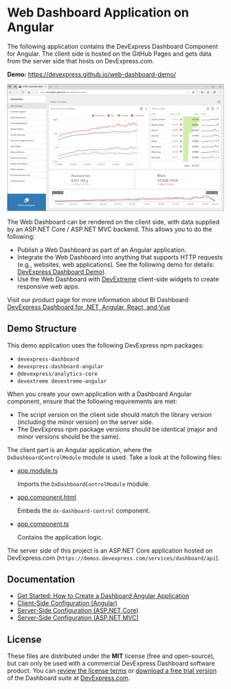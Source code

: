 # Web Dashboard Application on Angular

The following application contains the DevExpress Dashboard Component for Angular. The client side is hosted on the GitHub Pages and gets data from the server side that hosts on DevExpress.com.

**Demo:** https://devexpress.github.io/web-dashboard-demo/


![demo-image-main](images/demo-image-main.png)


The Web Dashboard can be rendered on the client side, with data supplied by an ASP.NET Core / ASP.NET MVC backend. This allows you to do the following:

- Publish a Web Dashboard as part of an Angular application.
- Integrate the Web Dashboard into anything that supports HTTP requests (e.g., websites, web applications). See the following demo for details: [DevExpress Dashboard Demo](https://devexpress.github.io/web-dashboard-demo/)).
- Use the Web Dashboard with [DevExtreme](https://js.devexpress.com) client-side widgets to create responsive web apps.

Visit our product page for more information about BI Dashboard: [DevExpress Dashboard for .NET, Angular, React, and Vue](https://www.devexpress.com/products/net/dashboard/)

## Demo Structure
This demo application uses the following DevExpress npm packages:
- `devexpress-dashboard`
- `devexpress-dashboard-angular`
- `@devexpress/analytics-core`
- `devextreme devextreme-angular`

When you create your own application with a Dashboard Angular component, ensure that the following requirements are met:

- The script version on the client side should match the library version (including the minor version) on the server side.
- The DevExpress npm package versions should be identical (major and minor versions should be the same).

The client part is an Angular application, where the `DxDashboardControlModule` module is used. Take a look at the following files:

- [app.module.ts](./src/app/app.module.ts)

  Imports the `DxDashboardControlModule` module.
- [app.component.html](./src/app/app.component.html)

  Embeds the `dx-dashboard-control` component.
- [app.component.ts](./src/app/app.component.ts)

  Contains the application logic.
  
 The server side of this project is an ASP.NET Core application hosted on DevExpress.com (`https://demos.devexpress.com/services/dashboard/api`).
  
 ## Documentation

- [Get Started: How to Create a Dashboard Angular Application](https://docs.devexpress.com/Dashboard/400322)
- [Client-Side Configuration (Angular)](https://docs.devexpress.com/Dashboard/400409)
- [Server-Side Configuration (ASP.NET Core)](https://docs.devexpress.com/Dashboard/119166)
- [Server-Side Configuration (ASP.NET MVC)](https://docs.devexpress.com/Dashboard/119500)

## License

These files are distributed under the **MIT** license (free and open-source), but can only be used with a commercial DevExpress Dashboard software product. You can [review the license terms](https://www.devexpress.com/Support/EULAs/NetComponents.xml) or [download a free trial version](https://go.devexpress.com/DevExpressDownload_UniversalTrial.aspx) of the Dashboard suite at [DevExpress.com](https://www.devexpress.com).
